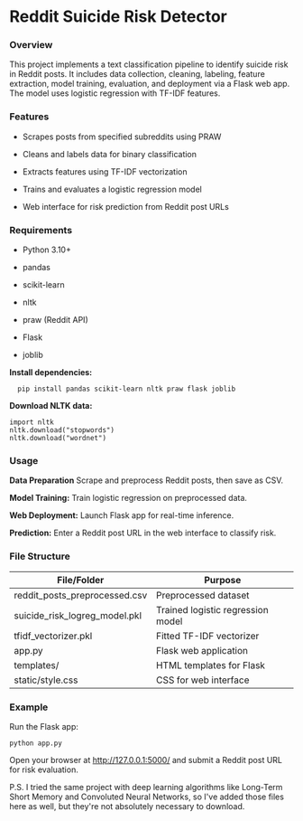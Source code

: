 # Reddit Suicide Risk Detector
### Overview
This project implements a text classification pipeline to identify suicide risk in Reddit posts. It includes data collection, cleaning, labeling, feature extraction, model training, evaluation, and deployment via a Flask web app. The model uses logistic regression with TF-IDF features.

### Features
- Scrapes posts from specified subreddits using PRAW

 - Cleans and labels data for binary classification

 - Extracts features using TF-IDF vectorization

 - Trains and evaluates a logistic regression model

 - Web interface for risk prediction from Reddit post URLs

### Requirements
 - Python 3.10+

 - pandas

 - scikit-learn

 - nltk

 - praw (Reddit API)

 - Flask

 - joblib

**Install dependencies:**

```
  pip install pandas scikit-learn nltk praw flask joblib
```
**Download NLTK data:**
```
import nltk
nltk.download("stopwords")
nltk.download("wordnet")
```
### Usage
**Data Preparation**
Scrape and preprocess Reddit posts, then save as CSV.

**Model Training:**
Train logistic regression on preprocessed data.

**Web Deployment:**
Launch Flask app for real-time inference.

**Prediction:**
Enter a Reddit post URL in the web interface to classify risk.

### File Structure
| File/Folder                  | Purpose                          |
|------------------------------|----------------------------------|
| reddit_posts_preprocessed.csv | Preprocessed dataset             |
| suicide_risk_logreg_model.pkl | Trained logistic regression model|
| tfidf_vectorizer.pkl          | Fitted TF-IDF vectorizer         |
| app.py                        | Flask web application            |
| templates/                    | HTML templates for Flask         |
| static/style.css              | CSS for web interface            |

### Example
Run the Flask app:
```
python app.py
```
Open your browser at http://127.0.0.1:5000/ and submit a Reddit post URL for risk evaluation.

P.S. I tried the same project with deep learning algorithms like Long-Term Short Memory and Convoluted Neural Networks, so I've added those files here as well, but they're not absolutely necessary to download.
